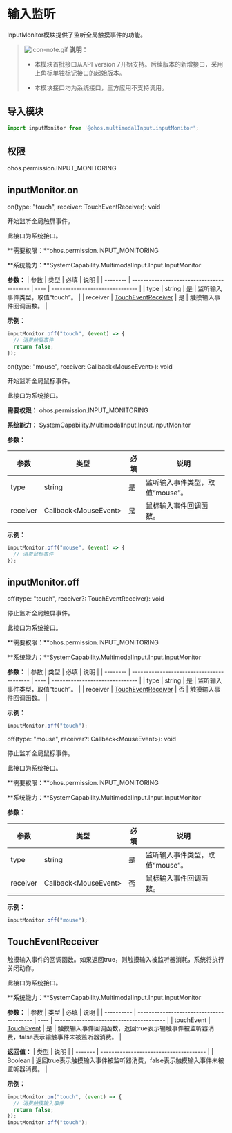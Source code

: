 # 输入监听

InputMonitor模块提供了监听全局触摸事件的功能。

> ![icon-note.gif](public_sys-resources/icon-note.gif) **说明：**
> - 本模块首批接口从API version 7开始支持。后续版本的新增接口，采用上角标单独标记接口的起始版本。
>
> - 本模块接口均为系统接口，三方应用不支持调用。


## 导入模块


```js
import inputMonitor from '@ohos.multimodalInput.inputMonitor';
```


## 权限

ohos.permission.INPUT_MONITORING


## inputMonitor.on

on(type: "touch", receiver: TouchEventReceiver): void

开始监听全局触屏事件。

此接口为系统接口。

**需要权限：**ohos.permission.INPUT_MONITORING

**系统能力：**SystemCapability.MultimodalInput.Input.InputMonitor

  **参数：**
| 参数     | 类型                                      | 必填 | 说明                            |
| -------- | ----------------------------------------- | ---- | ------------------------------- |
| type     | string                                    | 是   | 监听输入事件类型，取值“touch”。 |
| receiver | [TouchEventReceiver](#toucheventreceiver) | 是   | 触摸输入事件回调函数。          |

  **示例：**

```js
inputMonitor.off("touch", (event) => {
  // 消费触屏事件
  return false;
});
```


on(type: "mouse", receiver: Callback&lt;MouseEvent&gt;): void

开始监听全局鼠标事件。

此接口为系统接口。

**需要权限：** ohos.permission.INPUT_MONITORING

**系统能力：** SystemCapability.MultimodalInput.Input.InputMonitor

  **参数：** 

| 参数     | 类型                       | 必填 | 说明                            |
| -------- | -------------------------- | ---- | ------------------------------- |
| type     | string                     | 是   | 监听输入事件类型，取值“mouse”。 |
| receiver | Callback&lt;MouseEvent&gt; | 是   | 鼠标输入事件回调函数。          |

  **示例：**

```js
inputMonitor.off("mouse", (event) => {
  // 消费鼠标事件
});
```



## inputMonitor.off

off(type: "touch", receiver?: TouchEventReceiver): void

停止监听全局触屏事件。

此接口为系统接口。

**需要权限：**ohos.permission.INPUT_MONITORING

**系统能力：**SystemCapability.MultimodalInput.Input.InputMonitor

  **参数：**
| 参数     | 类型                                      | 必填 | 说明                            |
| -------- | ----------------------------------------- | ---- | ------------------------------- |
| type     | string                                    | 是   | 监听输入事件类型，取值“touch”。 |
| receiver | [TouchEventReceiver](#toucheventreceiver) | 否   | 触摸输入事件回调函数。          |

  **示例：**

```js
inputMonitor.off("touch");
```

off(type: "mouse", receiver?: Callback&lt;MouseEvent&gt;): void

停止监听全局鼠标事件。

此接口为系统接口。

**需要权限：**ohos.permission.INPUT_MONITORING

**系统能力：**SystemCapability.MultimodalInput.Input.InputMonitor

  **参数：**

| 参数     | 类型                       | 必填 | 说明                            |
| -------- | -------------------------- | ---- | ------------------------------- |
| type     | string                     | 是   | 监听输入事件类型，取值“mouse”。 |
| receiver | Callback&lt;MouseEvent&gt; | 否   | 鼠标输入事件回调函数。          |

**示例：**

```js
inputMonitor.off("mouse");
```



## TouchEventReceiver

触摸输入事件的回调函数。如果返回true，则触摸输入被监听器消耗，系统将执行关闭动作。

此接口为系统接口。

**系统能力：**SystemCapability.MultimodalInput.Input.InputMonitor

  **参数：**
| 参数         | 类型                                       | 必填   | 说明                                       |
| ---------- | ---------------------------------------- | ---- | ---------------------------------------- |
| touchEvent | [TouchEvent](../arkui-js/js-components-common-events.md) | 是    | 触摸输入事件回调函数，返回true表示输触事件被监听器消费，false表示输触事件未被监听器消费。 |

  **返回值：**
| 类型    | 说明                                    |
| ------- | -------------------------------------- |
| Boolean | 返回true表示触摸输入事件被监听器消费，false表示触摸输入事件未被监听器消费。 |

  **示例：**

```js
inputMonitor.on("touch", (event) => {
  // 消费触摸输入事件
  return false;
});
inputMonitor.off("touch");
```
